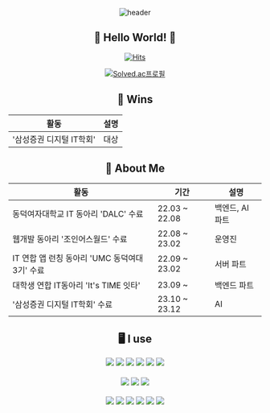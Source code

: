 <div align="center">

![header](https://capsule-render.vercel.app/api?type=Waving&color=auto&animation=blink)

## 👐 Hello World! 👐


  
[![Hits](https://hits.seeyoufarm.com/api/count/incr/badge.svg?url=https%3A%2F%2Fgithub.com%2Frealcommang&count_bg=%23321884&title_bg=%23B99ACA&icon=&icon_color=%23E7E7E7&title=hits&edge_flat=false)](https://hits.seeyoufarm.com)

[![Solved.ac프로필](http://mazassumnida.wtf/api/v2/generate_badge?boj=sjehtirk)](https://solved.ac/sjehtirk)  

    
## 🥇 Wins 
|활동|설명| 
|------|---|        
|'삼성증권 디지털 IT학회'|대상|

## 💁 About Me

|활동|기간|설명| 
|------|---|---|                                                                    
|동덕여자대학교 IT 동아리 'DALC' 수료|22.03 ~ 22.08|백엔드, AI 파트|                 
|웹개발 동아리 '조인어스월드' 수료|22.08 ~ 23.02|운영진|                             
|IT 연합 앱 런칭 동아리 'UMC 동덕여대 3기' 수료|22.09 ~ 23.02|서버 파트|
|대학생 연합 IT동아리 'It's TIME 잇타'|23.09 ~ |백엔드 파트|
|'삼성증권 디지털 IT학회' 수료|23.10 ~ 23.12 |AI|


###




##  🖥️ I use

<img src="https://img.shields.io/badge/JavaScript-2C2255?style=for-the-badge&logo=JavaScript&logoColor=white">
<img src="https://img.shields.io/badge/JAVA-2C2255?style=for-the-badge&logo=Java&logoColor=white">
<img src="https://img.shields.io/badge/C-2C2255?style=for-the-badge&logo=C&logoColor=white">
<img src="https://img.shields.io/badge/SQL-2C2255?style=for-the-badge&logo=SQL&logoColor=white">
<img src="https://img.shields.io/badge/Python-2C2255?style=for-the-badge&logo=Python&logoColor=white">
<img src="https://img.shields.io/badge/CSS3-2C2255?style=for-the-badge&logo=CSS3&logoColor=white">

####

<img src="https://img.shields.io/badge/Spring-007ACC?style=for-the-badge&logo=Spring&logoColor=white">
<img src="https://img.shields.io/badge/HTML5-007ACC?style=for-the-badge&logo=HTML5&logoColor=white">
<img src="https://img.shields.io/badge/Django-007ACC?style=for-the-badge&logo=Django&logoColor=white">

####

<img src="https://img.shields.io/badge/Eclipse-A9225C?style=for-the-badge&logo=Eclipse%20IDE&logoColor=white">
<img src="https://img.shields.io/badge/Android Studio-A9225C?style=for-the-badge&logo=Android Studio&logoColor=white"/>
<img src="https://img.shields.io/badge/VSCode-A9225C?style=for-the-badge&logo=VisualStudioCode&logoColor=white">
<img src="https://img.shields.io/badge/IntelliJIDEA-A9225C?style=for-the-badge&logo=IntelliJIDEA&logoColor=white">
<img src="https://img.shields.io/badge/PyCharm-A9225C?style=for-the-badge&logo=PyCharm&logoColor=white">
<img src="https://img.shields.io/badge/Docker-A9225C?style=for-the-badge&logo=Docker&logoColor=white">

</div>

